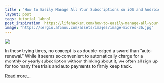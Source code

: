 ```yaml
---
title : "How to Easily Manage All Your Subscriptions on iOS and Android"
layout: post
tags: tutorial labnol
post_inspiration: https://lifehacker.com/how-to-easily-manage-all-your-subscriptions-on-ios-and-1846605754
image: "https://sergio.afanou.com/assets/images/image-midres-36.jpg"
---
```


<img src="https://i.kinja-img.com/gawker-media/image/upload/s--PN81C_nH--/c_fit,fl_progressive,q_80,w_636/hknudvm6kc6wiuycnkde.jpg" /><p>In these trying times, no concept is as double-edged a sword than “auto-renewal.” While it seems so convenient to automatically charge for a monthly or yearly subscription without thinking about it, we often all sign up for too many free trials and auto payments to firmly keep track.</p><p><a href="https://lifehacker.com/how-to-easily-manage-all-your-subscriptions-on-ios-and-1846605754">Read more...</a></p>